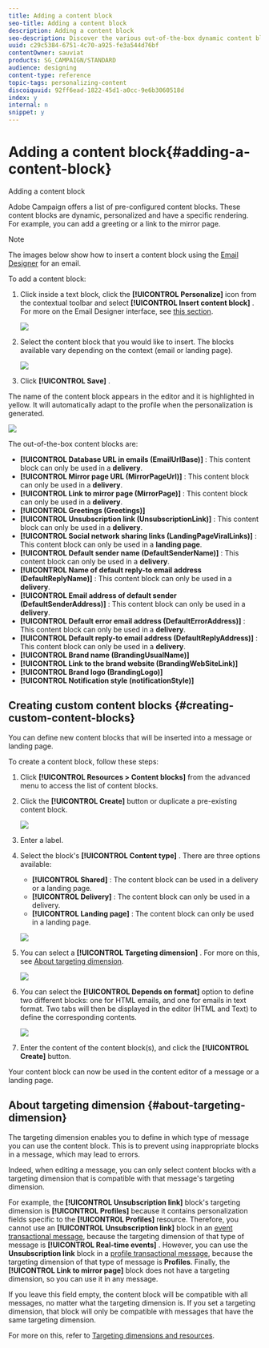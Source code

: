 ```yaml
---
title: Adding a content block
seo-title: Adding a content block
description: Adding a content block
seo-description: Discover the various out-of-the-box dynamic content blocks you can use to personalize your messages and learn how to create custom content blocks.
uuid: c29c5384-6751-4c70-a925-fe3a544d76bf
contentOwner: sauviat
products: SG_CAMPAIGN/STANDARD
audience: designing
content-type: reference
topic-tags: personalizing-content
discoiquuid: 92ff6ead-1822-45d1-a0cc-9e6b3060518d
index: y
internal: n
snippet: y
---
```


# Adding a content block{#adding-a-content-block}

Adding a content block

Adobe Campaign offers a list of pre-configured content blocks. These content blocks are dynamic, personalized and have a specific rendering. For example, you can add a greeting or a link to the mirror page.

>[!NOTE]
>
>The images below show how to insert a content block using the [Email Designer](../../designing/using/about-email-content-design.md#about-the-email-designer) for an email.

To add a content block:

1. Click inside a text block, click the **[!UICONTROL Personalize]** icon from the contextual toolbar and select **[!UICONTROL Insert content block]** . For more on the Email Designer interface, see [this section](../../designing/using/about-email-content-design.md#email-designer-interface).

   ![](assets/email_content_block_1.png)

1. Select the content block that you would like to insert. The blocks available vary depending on the context (email or landing page).

   ![](assets/email_content_block_2.png)

1. Click **[!UICONTROL Save]** .

The name of the content block appears in the editor and it is highlighted in yellow. It will automatically adapt to the profile when the personalization is generated.

![](assets/email_content_block_3.png)

The out-of-the-box content blocks are:

* **[!UICONTROL Database URL in emails (EmailUrlBase)]** : This content block can only be used in a **delivery**.
* **[!UICONTROL Mirror page URL (MirrorPageUrl)]** : This content block can only be used in a **delivery**.
* **[!UICONTROL Link to mirror page (MirrorPage)]** : This content block can only be used in a **delivery**.
* **[!UICONTROL Greetings (Greetings)]** 
* **[!UICONTROL Unsubscription link (UnsubscriptionLink)]** : This content block can only be used in a **delivery**.
* **[!UICONTROL Social network sharing links (LandingPageViralLinks)]** : This content block can only be used in a **landing page**.
* **[!UICONTROL Default sender name (DefaultSenderName)]** : This content block can only be used in a **delivery**.
* **[!UICONTROL Name of default reply-to email address (DefaultReplyName)]** : This content block can only be used in a **delivery**.
* **[!UICONTROL Email address of default sender (DefaultSenderAddress)]** : This content block can only be used in a **delivery**.
* **[!UICONTROL Default error email address (DefaultErrorAddress)]** : This content block can only be used in a **delivery**.
* **[!UICONTROL Default reply-to email address (DefaultReplyAddress)]** : This content block can only be used in a **delivery**.
* **[!UICONTROL Brand name (BrandingUsualName)]** 
* **[!UICONTROL Link to the brand website (BrandingWebSiteLink)]** 
* **[!UICONTROL Brand logo (BrandingLogo)]** 
* **[!UICONTROL Notification style (notificationStyle)]**

## Creating custom content blocks {#creating-custom-content-blocks}

You can define new content blocks that will be inserted into a message or landing page.

To create a content block, follow these steps:

1. Click **[!UICONTROL Resources > Content blocks]** from the advanced menu to access the list of content blocks.
1. Click the **[!UICONTROL Create]** button or duplicate a pre-existing content block.

   ![](assets/content_bloc_01.png)

1. Enter a label.
1. Select the block's **[!UICONTROL Content type]** . There are three options available:

    * **[!UICONTROL Shared]** : The content block can be used in a delivery or a landing page.
    * **[!UICONTROL Delivery]** : The content block can only be used in a delivery.
    * **[!UICONTROL Landing page]** : The content block can only be used in a landing page.

   ![](assets/content_bloc_02.png)

1. You can select a **[!UICONTROL Targeting dimension]** . For more on this, see [About targeting dimension](../../designing/using/adding-a-content-block.md#about-targeting-dimension).

   ![](assets/content_bloc_04.png)

1. You can select the **[!UICONTROL Depends on format]** option to define two different blocks: one for HTML emails, and one for emails in text format. Two tabs will then be displayed in the editor (HTML and Text) to define the corresponding contents.

   ![](assets/content_bloc_03.png)

1. Enter the content of the content block(s), and click the **[!UICONTROL Create]** button.

Your content block can now be used in the content editor of a message or a landing page.

## About targeting dimension {#about-targeting-dimension}

The targeting dimension enables you to define in which type of message you can use the content block. This is to prevent using inappropriate blocks in a message, which may lead to errors.

Indeed, when editing a message, you can only select content blocks with a targeting dimension that is compatible with that message's targeting dimension.

For example, the **[!UICONTROL Unsubscription link]** block's targeting dimension is **[!UICONTROL Profiles]** because it contains personalization fields specific to the **[!UICONTROL Profiles]** resource. Therefore, you cannot use an **[!UICONTROL Unsubscription link]** block in an [event transactional message](../../channels/using/event-transactional-messages.md), because the targeting dimension of that type of message is **[!UICONTROL Real-time events]** . However, you can use the **Unsubscription link** block in a [profile transactional message](../../channels/using/profile-transactional-messages.md), because the targeting dimension of that type of message is **Profiles**. Finally, the **[!UICONTROL Link to mirror page]** block does not have a targeting dimension, so you can use it in any message.

If you leave this field empty, the content block will be compatible with all messages, no matter what the targeting dimension is. If you set a targeting dimension, that block will only be compatible with messages that have the same targeting dimension.

For more on this, refer to [Targeting dimensions and resources](../../automating/using/query.md#targeting-dimensions-and-resources).
